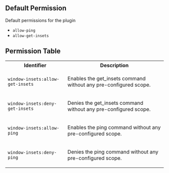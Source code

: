 ## Default Permission

Default permissions for the plugin

- `allow-ping`
- `allow-get-insets`

## Permission Table

<table>
<tr>
<th>Identifier</th>
<th>Description</th>
</tr>


<tr>
<td>

`window-insets:allow-get-insets`

</td>
<td>

Enables the get_insets command without any pre-configured scope.

</td>
</tr>

<tr>
<td>

`window-insets:deny-get-insets`

</td>
<td>

Denies the get_insets command without any pre-configured scope.

</td>
</tr>

<tr>
<td>

`window-insets:allow-ping`

</td>
<td>

Enables the ping command without any pre-configured scope.

</td>
</tr>

<tr>
<td>

`window-insets:deny-ping`

</td>
<td>

Denies the ping command without any pre-configured scope.

</td>
</tr>
</table>
